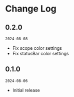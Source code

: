 # Change Log

## 0.2.0

`2024-08-08`

- Fix scope color settings
- Fix statusBar color settings

## 0.1.0

`2024-08-06`

- Initial release
